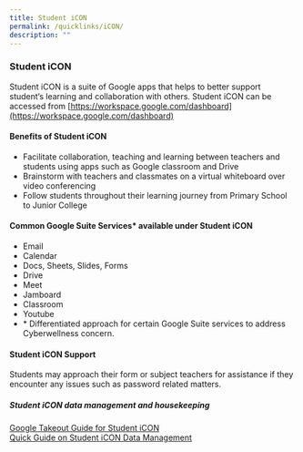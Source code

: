 ```yaml
---
title: Student iCON
permalink: /quicklinks/iCON/
description: ""
---
```

### Student iCON

Student iCON is a suite of Google apps that helps to better support student’s learning and collaboration with others. Student iCON can be accessed from [https://workspace.google.com/dashboard](https://workspace.google.com/dashboard)

#### Benefits of Student iCON
*   Facilitate collaboration, teaching and learning between teachers and students using apps such as Google classroom and Drive
*   Brainstorm with teachers and classmates on a virtual whiteboard over video conferencing
*   Follow students throughout their learning journey from Primary School to Junior College

#### Common Google Suite Services\* available under Student iCON
*   Email
*   Calendar
*   Docs, Sheets, Slides, Forms
*   Drive
*   Meet
*   Jamboard
*   Classroom
*   Youtube
*   \* Differentiated approach for certain Google Suite services to address Cyberwellness concern.

#### Student iCON Support
Students may approach their form or subject teachers for assistance if they encounter any issues such as password related matters.

##### Student iCON data management and housekeeping
[Google Takeout Guide for Student iCON](/files/Google_Takeout_Guide_for_Student_iCON.pdf)<br>
[Quick Guide on Student iCON Data Management](/files/Quick_Guide_on_Student_iCON_Data_Management.pdf)
